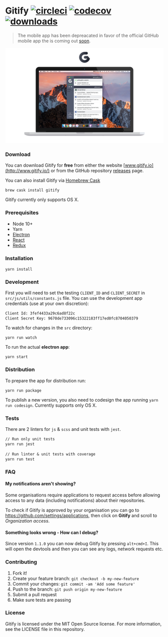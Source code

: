 # Gitify [![circleci][circleci-image]][circleci-url] [![codecov][codecov-image]][codecov-url] [![downloads][downloads-image]][downloads-url]

> The mobile app has been depreacated in favor of the official GitHub mobile app the is coming out [soon](https://github.com/mobile).

![Gitify](images/press.jpg)

### Download

You can download Gitify for **free** from either the website [www.gitify.io](http://www.gitify.io/) or from the GitHub repository [releases](https://github.com/manosim/gitify/releases) page.

You can also install Gitify via [Homebrew Cask](http://caskroom.io/)

```shell
brew cask install gitify
```

Gitify currently only supports OS X.

### Prerequisites

- Node 10+
- Yarn
- [Electron](https://electronjs.org/)
- [React](https://reactjs.org/)
- [Redux](http://redux.js.org/)

### Installation

    yarn install

### Development

First you will need to set the testing `CLIENT_ID` and `CLIENT_SECRET` in `src/js/utils/constants.js` file. You can use the development app credentials (use at your own discretion):

    Client Id: 3fef4433a29c6ad8f22c
    Client Secret Key: 9670de733096c15322183ff17ed0fc8704050379

To watch for changes in the `src` directory:

    yarn run watch

To run the actual **electron app**:

    yarn start

### Distribution

To prepare the app for distribution run:

    yarn run package

To publish a new version, you also need to codesign the app running `yarn run codesign`. Currently supports only OS X.

### Tests

There are 2 linters for `js` & `scss` and unit tests with `jest`.

    // Run only unit tests
    yarn run jest

    // Run linter & unit tests with coverage
    yarn run test

### FAQ

#### My notifications aren't showing?

Some organisations require applications to request access before allowing access to any data (including notifications) about their repositories.

To check if Gitify is approved by your organisation you can go to https://github.com/settings/applications, then click on **Gitify** and scroll to _Organization access_.

#### Something looks wrong - How can I debug?

Since version `1.1.0` you can now debug Gitify by pressing `alt+cmd+I`. This will open the devtools and then you can see any logs, network requests etc.

### Contributing

1. Fork it!
2. Create your feature branch: `git checkout -b my-new-feature`
3. Commit your changes: `git commit -am 'Add some feature'`
4. Push to the branch: `git push origin my-new-feature`
5. Submit a pull request
6. Make sure tests are passing

### License

Gitify is licensed under the MIT Open Source license. For more information, see the LICENSE file in this repository.

[circleci-image]: https://circleci.com/gh/manosim/gitify.svg?style=svg
[circleci-url]: https://circleci.com/gh/manosim/gitify
[codecov-image]: https://codecov.io/gh/manosim/gitify/branch/master/graph/badge.svg
[codecov-url]: https://codecov.io/gh/manosim/gitify
[downloads-image]: https://img.shields.io/github/downloads/manosim/gitify/total.svg
[downloads-url]: http://www.gitify.io
